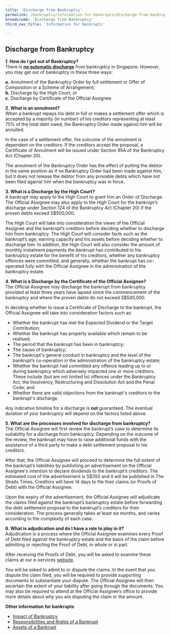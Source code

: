 ```yaml
---
title: 'Discharge from Bankruptcy'
permalink: /bankruptcy/information-for-bankrupts/discharge-from-bankruptcy/
breadcrumb: 'Discharge from Bankruptcy'
third_nav_title: 'Information for Bankrupts'

---
```


Discharge from Bankruptcy
---

<b>1. How do I get out of Bankruptcy?</b><br>
There is <b><u>no automatic discharge</u></b> from bankruptcy in Singapore. However, you may get out of bankruptcy in these three ways: <br>


<b>a.</b>     Annulment of the Bankruptcy Order by full settlement or Offer of Composition or a Scheme of Arrangement; <br>
<b>b.</b>     Discharge by the High Court; or <br>
<b>c.</b>     Discharge by Certificate of the Official Assignee. <br>

<b>2. What is an annulment?</b> <br>
When a bankrupt repays his debt in full or makes a settlement offer which is accepted by a majority (in number) of his creditors representing at least 75% of the total debt owed, the Bankruptcy Order made against him will be annulled.<br>

In the case of a settlement offer, the outcome of the annulment is dependent on the creditors. If the creditors accept the proposal, a Certificate of Annulment will be issued under Section 95A of the Bankruptcy Act (Chapter 20).<br>

The annulment of the Bankruptcy Order has the effect of putting the debtor in the same position as if no Bankruptcy Order had been made against him, but it does not release the debtor from any provable debts which have not been filed against him when the bankruptcy was in force.<br>
 
<b>3. What is a Discharge by the High Court?</b><br>
A bankrupt may apply to the High Court to grant him an Order of Discharge. The Official Assignee may also apply to the High Court for the bankrupt’s discharge under Section 124 of the Bankruptcy Act (Chapter 20) if the proven debts exceed S$500,000.<br>

The High Court will take into consideration the views of the Official Assignee and the bankrupt’s creditors before deciding whether to discharge him from bankruptcy. The High Court will consider facts such as the bankrupt’s age, earning capacity and his assets before deciding whether to discharge him. In addition, the High Court will also consider the amount of monthly instalment payments the bankrupt has contributed to his bankruptcy estate for the benefit of his creditors, whether any bankruptcy offences were committed, and generally, whether the bankrupt has co-operated fully with the Official Assignee in the administration of the bankruptcy estate.<br>

<b>4. What is a Discharge by the Certificate of the Official Assignee?</b><br>
The Official Assignee may discharge the bankrupt from bankruptcy provided at least three years have lapsed since the commencement of the bankruptcy and where the proven debts do not exceed S$500,000.<br>

In deciding whether to issue a Certificate of Discharge to the bankrupt, the Official Assignee will take into consideration factors such as:
* Whether the bankrupt has met the Expected Dividend or the Target Contribution;
* Whether the bankrupt has property available which remain to be realised;
* The period that the bankrupt has been in bankruptcy;
* The cause of bankruptcy;
* The bankrupt's general conduct in bankruptcy and the level of the bankrupt’s co-operation in the administration of the bankruptcy estate;
* Whether the bankrupt had committed any offence leading up to or during bankruptcy which adversely impacted one or more creditors. These include (but are not limited to) offences under the Bankruptcy Act, the Insolvency, Restructuring and Dissolution Act and the Penal Code; and
* Whether there are valid objections from the bankrupt's creditors to the bankrupt's discharge.

Any indicative timeline for a discharge is <b>not</b> guaranteed. The eventual duration of your bankruptcy will depend on the factors listed above.<br>

<b>5. What are the processes involved for discharge from bankruptcy?</b><br>
The Official Assignee will first review the bankrupt’s case to determine its suitability for a discharge from bankruptcy. Depending on the outcome of the review, the bankrupt may have to raise additional funds with the assistance of a third party to make a debt settlement proposal to his creditors.<br>

After that, the Official Assignee will proceed to determine the full extent of the bankrupt’s liabilities by publishing an advertisement on the Official Assignee's intention to declare dividends to the bankrupt’s creditors. The estimated cost of the advertisement is S$350 and it will be published in The Straits Times. Creditors will have 14 days to file their claims (or Proofs of Debt) with the Official Assignee.<br>

Upon the expiry of the advertisement, the Official Assignee will adjudicate the claims filed against the bankrupt’s bankruptcy estate before forwarding the debt settlement proposal to the bankrupt’s creditors for their consideration. The process generally takes at least six months, and varies according to the complexity of each case.<br>

<b>6. What is adjudication and do I have a role to play in it?</b><br>
Adjudication is a process where the Official Assignee examines every Proof of Debt filed against the bankruptcy estate and the basis of the claim before admitting or rejecting the Proof of Debt, in whole or in part. <br>

After receiving the Proofs of Debt, you will be asked to examine these claims at our e-services [website](https://www.mlaw.gov.sg/eservices/io/). <br>

You will be asked to admit to or dispute the claims. In the event that you dispute the claim filed, you will be required to provide supporting documents to substantiate your dispute. The Official Assignee will then ascertain the extent of your liability after going through the documents. You may also be required to attend at the Official Assignee’s office to provide more details about why you are disputing the claim or the amount. <br>

<b>Other information for bankrupts</b> <br>
* [Impact of Bankruptcy](/bankruptcy/information-for-bankrupts/impact-of-bankruptcy/)
* [Responsibilities and Rights of a Bankrupt](/bankruptcy/information-for-bankrupts/impact-of-bankruptcy/responsibilities-and-rights/)
* [Assets of a Bankrupt](/bankruptcy/information-for-bankrupts/assets-of-a-bankrupt/)
